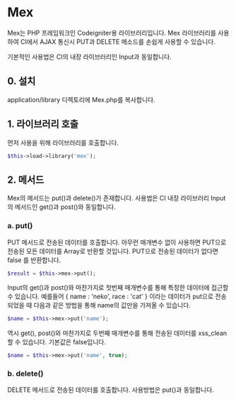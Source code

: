 # Mex

Mex는 PHP 프레임워크인 Codeigniter용 라이브러리입니다.  Mex 라이브러리를 사용하여 CI에서 AJAX 통신시 PUT과 DELETE 메소드를 손쉽게 사용할 수 있습니다.

기본적인 사용법은 CI의 내장 라이브러리인 Input과 동일합니다.

## 0. 설치
application/library 디렉토리에 Mex.php를 복사합니다.

## 1. 라이브러리 호출

먼저 사용을 위해 라이브러리를 호출합니다.

```php
$this->load->library('mex');
```

## 2. 메서드

Mex의 메서드는 put()과 delete()가 존재합니다.  사용법은 CI 내장 라이브러리 Input의 메서드인 get()과 post()와 동일합니다.

### a. put()
PUT 메서드로 전송된 데이터를 호출합니다.  아무런 매개변수 없이 사용하면 PUT으로 전송된 모든 데이터를 Array로 반환할 것입니다.  PUT으로 전송된 데이터가 없다면 false 를 반환합니다.

```php
$result = $this->mex->put();
```

Input의 get()과 post()와 마찬가지로 첫번째 매개변수를 통해 특정한 데이터에 접근할 수 있습니다.  예를들어 { name : 'neko', race : 'cat' } 이라는 데이터가 put으로 전송되었을 때 다음과 같은 방법을 통해 name의 값만을 가져올 수 있습니다.

```php
$name = $this->mex->put('name');
```

역시 get(), post()와 마찬가지로 두번째 매개변수를 통해 전송된 데이터를 xss_clean 할 수 있습니다.  기본값은 false입니다.

```php
$name = $this->mex->put('name', true);
```

### b. delete()
DELETE 메서드로 전송된 데이터를 호출합니다.  사용방법은 put()과 동일합니다.
